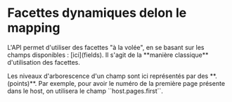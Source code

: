 # Facettes dynamiques delon le mapping

L'API permet d'utiliser des facettes "à la volée", en se basant sur les champs disponibles : \[ici\]\(fields\). Il s'agit de la \*\*manière classique\*\* d'utilisation des facettes.

Les niveaux d'arborescence d'un champ sont ici représentés par des \*\*. \(points\)\*\*. Par exemple, pour avoir le numéro de la première page présente dans le host, on utilisera le champ \`\`host.pages.first\`\`.

